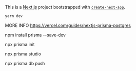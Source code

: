 This is a [Next.js](https://nextjs.org/) project bootstrapped with [`create-next-app`](https://github.com/vercel/next.js/tree/canary/packages/create-next-app).

```bash
yarn dev
```

MORE INFO https://vercel.com/guides/nextjs-prisma-postgres

npm install prisma --save-dev

npx prisma init

npx prisma studio

npx prisma db push
